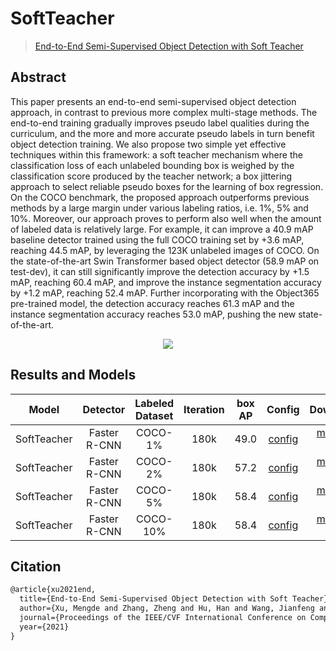 # SoftTeacher

> [End-to-End Semi-Supervised Object Detection with Soft Teacher](https://arxiv.org/abs/2106.09018)

<!-- [ALGORITHM] -->

## Abstract

This paper presents an end-to-end semi-supervised object detection approach, in contrast to previous more complex multi-stage methods. The end-to-end training gradually improves pseudo label qualities during the curriculum, and the more and more accurate pseudo labels in turn benefit object detection training. We also propose two simple yet effective techniques within this framework: a soft teacher mechanism where the classification loss of each unlabeled bounding box is weighed by the classification score produced by the teacher network; a box jittering approach to select reliable pseudo boxes for the learning of box regression. On the COCO benchmark, the proposed approach outperforms previous methods by a large margin under various labeling ratios, i.e. 1%, 5% and 10%. Moreover, our approach proves to perform also well when the amount of labeled data is relatively large. For example, it can improve a 40.9 mAP baseline detector trained using the full COCO training set by +3.6 mAP, reaching 44.5 mAP, by leveraging the 123K unlabeled images of COCO. On the state-of-the-art Swin Transformer based object detector (58.9 mAP on test-dev), it can still significantly improve the detection accuracy by +1.5 mAP, reaching 60.4 mAP, and improve the instance segmentation accuracy by +1.2 mAP, reaching 52.4 mAP. Further incorporating with the Object365 pre-trained model, the detection accuracy reaches 61.3 mAP and the instance segmentation accuracy reaches 53.0 mAP, pushing the new state-of-the-art.

<div align=center>
<img src="https://user-images.githubusercontent.com/40661020/186086683-f8a69813-d09c-4c3f-a86a-e233a708cd38.png"/>
</div>

## Results and Models

|    Model    |   Detector   | Labeled Dataset | Iteration | box AP |                                  Config                                   |                                                                                                                                                                                                            Download                                                                                                                                                                                                            |
| :---------: | :----------: | :-------------: | :-------: | :----: | :-----------------------------------------------------------------------: | :----------------------------------------------------------------------------------------------------------------------------------------------------------------------------------------------------------------------------------------------------------------------------------------------------------------------------------------------------------------------------------------------------------------------------: |
| SoftTeacher | Faster R-CNN |     COCO-1%     |   180k    |  49.0  | [config](./soft-teacher_faster-rcnn_r50-caffe_fpn_180k_semi-0.01-coco.py) | [model](https://download.openmmlab.com/mmdetection/v3.0/soft_teacher/soft-teacher_faster-rcnn_r50-caffe_fpn_180k_semi-0.01-coco/soft-teacher_faster-rcnn_r50-caffe_fpn_180k_semi-0_20230330_233412-3c8f6d4a.pth) \| [log](https://download.openmmlab.com/mmdetection/v3.0/soft_teacher/soft-teacher_faster-rcnn_r50-caffe_fpn_180k_semi-0.01-coco/soft-teacher_faster-rcnn_r50-caffe_fpn_180k_semi-0_20230330_233412.log.json) |
| SoftTeacher | Faster R-CNN |     COCO-2%     |   180k    |  57.2  | [config](./soft-teacher_faster-rcnn_r50-caffe_fpn_180k_semi-0.02-coco.py) | [model](https://download.openmmlab.com/mmdetection/v3.0/soft_teacher/soft-teacher_faster-rcnn_r50-caffe_fpn_180k_semi-0.02-coco/soft-teacher_faster-rcnn_r50-caffe_fpn_180k_semi-0_20230331_020244-c0d2c3aa.pth) \| [log](https://download.openmmlab.com/mmdetection/v3.0/soft_teacher/soft-teacher_faster-rcnn_r50-caffe_fpn_180k_semi-0.02-coco/soft-teacher_faster-rcnn_r50-caffe_fpn_180k_semi-0_20230331_020244.log.json) |
| SoftTeacher | Faster R-CNN |     COCO-5%     |   180k    |  58.4  | [config](./soft-teacher_faster-rcnn_r50-caffe_fpn_180k_semi-0.05-coco.py) | [model](https://download.openmmlab.com/mmdetection/v3.0/soft_teacher/soft-teacher_faster-rcnn_r50-caffe_fpn_180k_semi-0.05-coco/soft-teacher_faster-rcnn_r50-caffe_fpn_180k_semi-0_20230331_070656-308798ad.pth) \| [log](https://download.openmmlab.com/mmdetection/v3.0/soft_teacher/soft-teacher_faster-rcnn_r50-caffe_fpn_180k_semi-0.05-coco/soft-teacher_faster-rcnn_r50-caffe_fpn_180k_semi-0_20230331_070656.log.json) |
| SoftTeacher | Faster R-CNN |    COCO-10%     |   180k    |  58.4  | [config](./soft-teacher_faster-rcnn_r50-caffe_fpn_180k_semi-0.1-coco.py)  |  [model](https://download.openmmlab.com/mmdetection/v3.0/soft_teacher/soft-teacher_faster-rcnn_r50-caffe_fpn_180k_semi-0.1-coco/soft-teacher_faster-rcnn_r50-caffe_fpn_180k_semi-0_20230330_232113-b46f78d0.pth) \| [log](https://download.openmmlab.com/mmdetection/v3.0/soft_teacher/soft-teacher_faster-rcnn_r50-caffe_fpn_180k_semi-0.1-coco/soft-teacher_faster-rcnn_r50-caffe_fpn_180k_semi-0_20230330_232113.log.json)  |

## Citation

```latex
@article{xu2021end,
  title={End-to-End Semi-Supervised Object Detection with Soft Teacher},
  author={Xu, Mengde and Zhang, Zheng and Hu, Han and Wang, Jianfeng and Wang, Lijuan and Wei, Fangyun and Bai, Xiang and Liu, Zicheng},
  journal={Proceedings of the IEEE/CVF International Conference on Computer Vision (ICCV)},
  year={2021}
}
```
